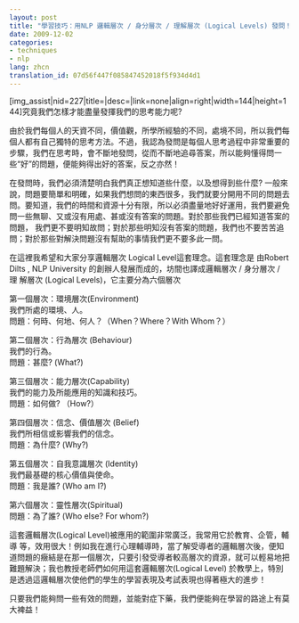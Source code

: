 ```yaml
---
layout: post
title: "學習技巧：用NLP 邏輯層次 / 身分層次 / 理解層次 (Logical Levels) 發問！ "
date: 2009-12-02
categories:
- techniques
- nlp
lang: zhcn
translation_id: 07d56f447f085847452018f5f934d4d1
---
```

<!--break-->
<p>[img_assist|nid=227|title=|desc=|link=none|align=right|width=144|height=144]究竟我們怎樣才能盡量發揮我們的思考能力呢? </p>

<p>由於我們每個人的天資不同，價值觀，所學所經驗的不同，處境不同，所以我們每個人都有自己獨特的思考方法。不過，我認為發問是每個人思考過程中非常重要的步驟，我們在思考時，會不斷地發問，從而不斷地追尋答案，所以能夠懂得問一些“好”的問題，便能夠得出好的答案，反之亦然！ </p>

<p>在發問時，我們必須清楚明白我們真正想知道些什麼，以及想得到些什麼? 一般來說，問題要簡單和明確，如果我們想問的東西很多，我們就要分開用不同的問題去問。要知道，我們的時間和資源十分有限，所以必須盡量地好好運用，我們要避免問一些無聊、又或沒有用處、甚或沒有答案的問題。對於那些我們已經知道答案的問題， 我們更不要明知故問；對於那些明知沒有答案的問題，我們也不要苦苦追問；對於那些對解決問題沒有幫助的事情我們更不要多此一問。 </p>

<p>在這裡我希望和大家分享邏輯層次 Logical Level這套理念。這套理念是 由Robert
Dilts , NLP University 的創辦人發展而成的，坊間也譯成邏輯層次 / 身分層次 / 理
解層次 (Logical Levels)，它主要分為六個層次</p>

<p>第一個層次：環境層次(Environment) <br/>
我們所處的環境、人。 <br/>
問題：何時、何地、何人？（When？Where？With Whom？）</p>

<p>第二個層次：行為層次 (Behaviour) <br/>
我們的行為。 <br/>
問題：甚麼? (What?)</p>

<p>第三個層次：能力層次(Capability)<br/>
我們的能力及所能應用的知識和技巧。<br/>
問題：如何做? （How?）</p>

<p>第四個層次：信念、價值層次 (Belief) <br/>
我們所相信或影響我們的信念。<br/>
問題：為什麼?  (Why?)</p>

<p>第五個層次：自我意識層次 (Identity) <br/>
我們最基礎的核心價值與使命。 <br/>
問題：我是誰? (Who am I?)</p>

<p>第六個層次：靈性層次(Spiritual) <br/>
問題：為了誰? (Who else? For whom?)</p>

<p>這套邏輯層次(Logical Level)被應用的範圍非常廣泛，我常用它於教育、企管，輔導 等，效用很大！例如我在進行心理輔導時，當了解受導者的邏輯層次後，便知道問題的癥結是在那一個層次，只要引發受導者較高層次的資源，就可以輕易地把難題解決；我也教授老師們如何用這套邏輯層次(Logical Level) 於教學上，特別是透過這邏輯層次使他們的學生的學習表現及考試表現也得著極大的進步！</p>

<p>只要我們能夠問一些有效的問題，並能對症下藥，我們便能夠在學習的路途上有莫大裨益！ </p>
